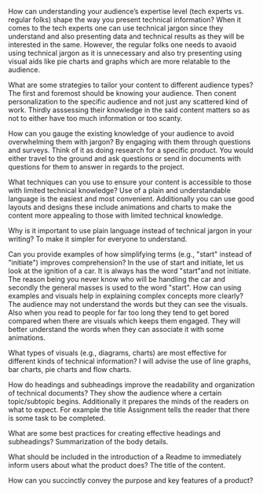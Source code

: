 How can understanding your audience’s expertise level (tech experts vs. regular folks) shape the way you present technical information?
When it comes to the tech experts one can use technical jargon since they understand and also presenting data and technical results as they will be interested in the same. However, the regular folks one needs to avaoid using technical jargon as it is unnecessary and also try presenting using visual aids like pie charts and graphs which are more relatable to the audience. 

What are some strategies to tailor your content to different audience types?
The first and foremost should be knowing your audience. Then conent personalization to the specific audience and not just any scattered kind of work. Thirdly asssessing their knowledge in the said content matters so as not to either have too much information or too scanty.

How can you gauge the existing knowledge of your audience to avoid overwhelming them with jargon?
By engaging with them through questions and surveys. Think of it as doing research for a specific product. You would either travel to the ground and ask questions or send in documents with questions for them to answer in regards to the project. 

What techniques can you use to ensure your content is accessible to those with limited technical knowledge?
Use of a plain and understandable language is the easiest and most convenient. Additionally you can use good layouts and designs these include animations and charts to make the content more appealing to those with limited technical knowledge.

Why is it important to use plain language instead of technical jargon in your writing?
To make it simpler for everyone to understand.

Can you provide examples of how simplifying terms (e.g., "start" instead of "initiate") improves comprehension?
In the use of start and initiate, let us look at the ignition of a car. It is always has the word "start"and not ïnitiate. The reason being you never know who will be handling the car and secondly the general masses is used to the word "start".
How can using examples and visuals help in explaining complex concepts more clearly?
The audience may not understand the words but they can see the visuals. Also when you read to people for far too long they tend to get bored compared when there are visuals which keeps them engaged. They will better understand the words when they can associate it with some animations.

What types of visuals (e.g., diagrams, charts) are most effective for different kinds of technical information?
I will advise the use of line graphs, bar charts, pie charts and flow charts.

How do headings and subheadings improve the readability and organization of technical documents?
They show the audience where a certain topic/subtopic begins. Additionally it prepares the minds of the readers on what to expect. For example the title Assignment tells the reader that there is some task to be completed.

What are some best practices for creating effective headings and subheadings?
Summarization of the body details.

What should be included in the introduction of a Readme to immediately inform users about what the product does?
The title of the content.

How can you succinctly convey the purpose and key features of a product?
